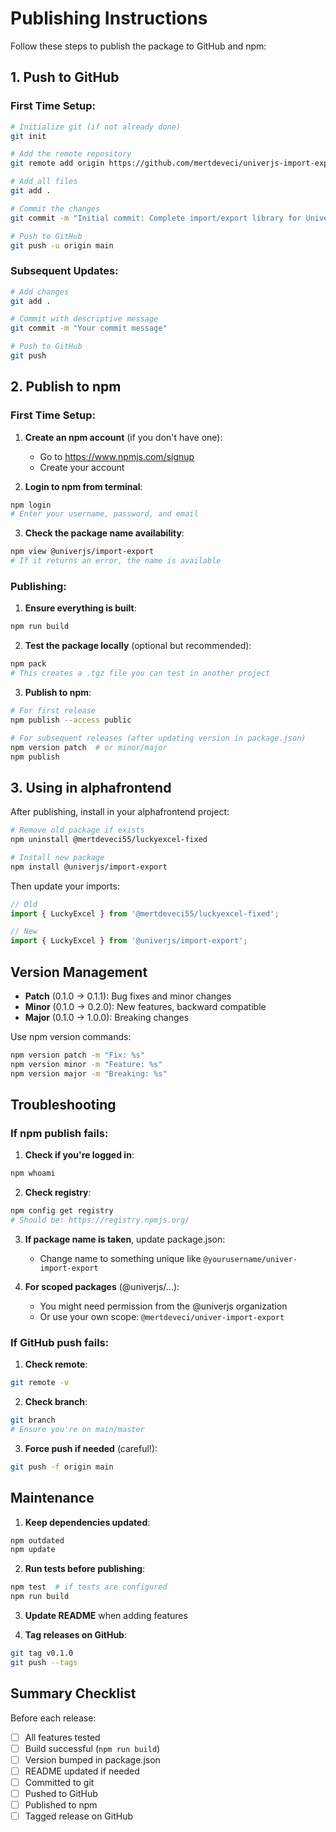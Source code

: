 # Publishing Instructions

Follow these steps to publish the package to GitHub and npm:

## 1. Push to GitHub

### First Time Setup:
```bash
# Initialize git (if not already done)
git init

# Add the remote repository
git remote add origin https://github.com/mertdeveci/univerjs-import-export.git

# Add all files
git add .

# Commit the changes
git commit -m "Initial commit: Complete import/export library for Univer"

# Push to GitHub
git push -u origin main
```

### Subsequent Updates:
```bash
# Add changes
git add .

# Commit with descriptive message
git commit -m "Your commit message"

# Push to GitHub
git push
```

## 2. Publish to npm

### First Time Setup:

1. **Create an npm account** (if you don't have one):
   - Go to https://www.npmjs.com/signup
   - Create your account

2. **Login to npm from terminal**:
```bash
npm login
# Enter your username, password, and email
```

3. **Check the package name availability**:
```bash
npm view @univerjs/import-export
# If it returns an error, the name is available
```

### Publishing:

1. **Ensure everything is built**:
```bash
npm run build
```

2. **Test the package locally** (optional but recommended):
```bash
npm pack
# This creates a .tgz file you can test in another project
```

3. **Publish to npm**:
```bash
# For first release
npm publish --access public

# For subsequent releases (after updating version in package.json)
npm version patch  # or minor/major
npm publish
```

## 3. Using in alphafrontend

After publishing, install in your alphafrontend project:

```bash
# Remove old package if exists
npm uninstall @mertdeveci55/luckyexcel-fixed

# Install new package
npm install @univerjs/import-export
```

Then update your imports:
```javascript
// Old
import { LuckyExcel } from '@mertdeveci55/luckyexcel-fixed';

// New
import { LuckyExcel } from '@univerjs/import-export';
```

## Version Management

- **Patch** (0.1.0 → 0.1.1): Bug fixes and minor changes
- **Minor** (0.1.0 → 0.2.0): New features, backward compatible
- **Major** (0.1.0 → 1.0.0): Breaking changes

Use npm version commands:
```bash
npm version patch -m "Fix: %s"
npm version minor -m "Feature: %s"
npm version major -m "Breaking: %s"
```

## Troubleshooting

### If npm publish fails:

1. **Check if you're logged in**:
```bash
npm whoami
```

2. **Check registry**:
```bash
npm config get registry
# Should be: https://registry.npmjs.org/
```

3. **If package name is taken**, update package.json:
   - Change name to something unique like `@yourusername/univer-import-export`

4. **For scoped packages** (@univerjs/...):
   - You might need permission from the @univerjs organization
   - Or use your own scope: `@mertdeveci/univer-import-export`

### If GitHub push fails:

1. **Check remote**:
```bash
git remote -v
```

2. **Check branch**:
```bash
git branch
# Ensure you're on main/master
```

3. **Force push if needed** (careful!):
```bash
git push -f origin main
```

## Maintenance

1. **Keep dependencies updated**:
```bash
npm outdated
npm update
```

2. **Run tests before publishing**:
```bash
npm test  # if tests are configured
npm run build
```

3. **Update README** when adding features

4. **Tag releases on GitHub**:
```bash
git tag v0.1.0
git push --tags
```

## Summary Checklist

Before each release:
- [ ] All features tested
- [ ] Build successful (`npm run build`)
- [ ] Version bumped in package.json
- [ ] README updated if needed
- [ ] Committed to git
- [ ] Pushed to GitHub
- [ ] Published to npm
- [ ] Tagged release on GitHub